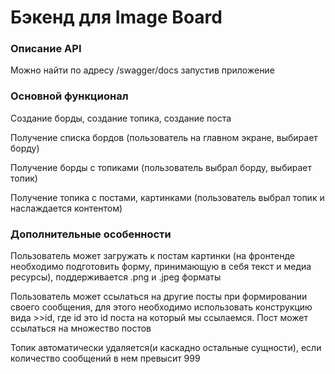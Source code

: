 # Бэкенд для Image Board

### Описание API
Можно найти по адресу /swagger/docs запустив приложение

### Основной функционал
Создание борды, создание топика, создание поста

Получение списка бордов (пользователь на главном экране, выбирает борду)

Получение борды с топиками (пользователь выбрал борду, выбирает топик)

Получение топика с постами, картинками (пользователь выбрал топик и наслаждается контентом)

### Дополнительные особенности
Пользователь может загружать к постам картинки (на фронтенде необходимо подготовить форму, принимающую в себя текст
и медиа ресурсы), поддерживается .png и .jpeg форматы

Пользователь может ссылаться на другие посты при формировании своего сообщения, для этого необходимо использовать
конструкцию вида >>id, где id это id поста на который мы ссылаемся. Пост может ссылаться на множество постов

Топик автоматически удаляется(и каскадно остальные сущности), если количество сообщений в нем превысит 999